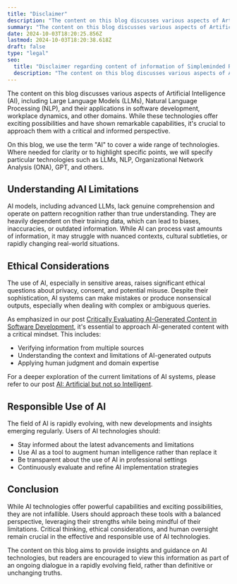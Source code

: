 ```yaml
---
title: "Disclaimer"
description: "The content on this blog discusses various aspects of Artificial Intelligence (AI), including Large Language Models (LLMs), Natural Language Processing (NLP), and their applications in software development, workplace dynamics, and other domains. While these technologies offer exciting possibilities and have shown remarkable capabilities, it's crucial to approach them with a critical and informed perspective."
summary: "The content on this blog discusses various aspects of Artificial Intelligence (AI), including Large Language Models (LLMs), Natural Language Processing (NLP), and their applications in software development, workplace dynamics, and other domains. While these technologies offer exciting possibilities and have shown remarkable capabilities, it's crucial to approach them with a critical and informed perspective."
date: 2024-10-03T18:20:25.856Z
lastmod: 2024-10-03T18:20:38.618Z
draft: false
type: "legal"
seo:
  title: "Disclaimer regarding content of information of Simpleminded Robot" # custom title (optional)
  description: "The content on this blog discusses various aspects of Artificial Intelligence (AI), including Large Language Models (LLMs), Natural Language Processing (NLP), and their applications in software development, workplace dynamics, and other domains. While these technologies offer exciting possibilities and have shown remarkable capabilities, it's crucial to approach them with a critical and informed perspective."
---
```


The content on this blog discusses various aspects of Artificial Intelligence (AI), including Large Language Models (LLMs), Natural Language Processing (NLP), and their applications in software development, workplace dynamics, and other domains. While these technologies offer exciting possibilities and have shown remarkable capabilities, it's crucial to approach them with a critical and informed perspective.

On this blog, we use the term "AI" to cover a wide range of technologies. Where needed for clarity or to highlight specific points, we will specify particular technologies such as LLMs, NLP, Organizational Network Analysis (ONA), GPT, and others.

## Understanding AI Limitations

AI models, including advanced LLMs, lack genuine comprehension and operate on pattern recognition rather than true understanding. They are heavily dependent on their training data, which can lead to biases, inaccuracies, or outdated information. While AI can process vast amounts of information, it may struggle with nuanced contexts, cultural subtleties, or rapidly changing real-world situations.

## Ethical Considerations

The use of AI, especially in sensitive areas, raises significant ethical questions about privacy, consent, and potential misuse. Despite their sophistication, AI systems can make mistakes or produce nonsensical outputs, especially when dealing with complex or ambiguous queries.

As emphasized in our post [Critically Evaluating AI-Generated Content in Software Development](https://sr4001.net/critically-evaluating-generated-content), it's essential to approach AI-generated content with a critical mindset. This includes:

- Verifying information from multiple sources
- Understanding the context and limitations of AI-generated outputs
- Applying human judgment and domain expertise

For a deeper exploration of the current limitations of AI systems, please refer to our post [AI: Artificial but not so Intelligent](https://sr4001.net/ai-artificial-but-not-so-intelligent).

## Responsible Use of AI

The field of AI is rapidly evolving, with new developments and insights emerging regularly. Users of AI technologies should:

- Stay informed about the latest advancements and limitations
- Use AI as a tool to augment human intelligence rather than replace it
- Be transparent about the use of AI in professional settings
- Continuously evaluate and refine AI implementation strategies

## Conclusion

While AI technologies offer powerful capabilities and exciting possibilities, they are not infallible. Users should approach these tools with a balanced perspective, leveraging their strengths while being mindful of their limitations. Critical thinking, ethical considerations, and human oversight remain crucial in the effective and responsible use of AI technologies.

The content on this blog aims to provide insights and guidance on AI technologies, but readers are encouraged to view this information as part of an ongoing dialogue in a rapidly evolving field, rather than definitive or unchanging truths.
